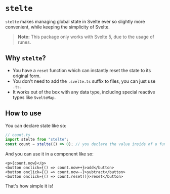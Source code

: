 # `stelte`

`stelte` makes managing global state in Svelte ever so slightly more convenient, while keeping the simplicity of Svelte.

> **Note:** This package only works with Svelte 5, due to the usage of runes.

## Why `stelte`?

- You have a `reset` function which can instantly reset the state to its original form.
- You don't need to add the `.svelte.ts` suffix to files, you can just use `.ts`.
- It works out of the box with any data type, including special reactive types like `SvelteMap`.

## How to use

You can declare state like so:

```ts
// count.ts
import stelte from "stelte";
const count = stelte(() => 0); // you declare the value inside of a function
```

And you can use it in a component like so:

```svelte
<p>{count.now}</p>
<button onclick={() => count.now++}>add</button>
<button onclick={() => count.now--}>subtract</button>
<button onclick={() => count.reset()}>reset</button>
```

That's how simple it is!
